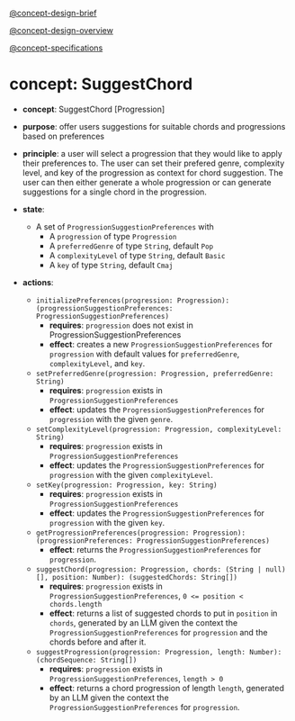 [@concept-design-brief](../../background/concept-design-brief.md)

[@concept-design-overview](../../background/concept-design-overview.md)

[@concept-specifications](../../background/concept-specifications.md)

# concept: SuggestChord
*   **concept**: SuggestChord [Progression]
*   **purpose**: offer users suggestions for suitable chords and progressions based on preferences
*   **principle**: a user will select a progression that they would like to apply their preferences to. The user can set their prefered genre, complexity level, and key of the progression as context for chord suggestion. The user can then either generate a whole progression or can generate suggestions for a single chord in the progression.
*   **state**:
    *   A set of `ProgressionSuggestionPreferences` with
        *   A `progression` of type `Progression`
        *   A `preferredGenre` of type `String`, default `Pop`
        *   A `complexityLevel` of type `String`, default `Basic`
        *   A `key` of type `String`, default `Cmaj`

*   **actions**:
    *   `initializePreferences(progression: Progression): (progressionSuggestionPreferences: ProgressionSuggestionPreferences)`
        *   **requires**: `progression` does not exist in ProgressionSuggestionPreferences
        *   **effect**: creates a new `ProgressionSuggestionPreferences` for `progression` with default values for `preferredGenre`, `complexityLevel`, and `key`.
    *   `setPreferredGenre(progression: Progression, preferredGenre: String)`
        *   **requires**: `progression` exists in `ProgressionSuggestionPreferences`
        *   **effect**: updates the `ProgressionSuggestionPreferences` for `progression` with the given `genre`.
    *   `setComplexityLevel(progression: Progression, complexityLevel: String)`
        *   **requires**: `progression` exists in `ProgressionSuggestionPreferences`
        *   **effect**: updates the `ProgressionSuggestionPreferences` for `progression` with the given `complexityLevel`.
    *   `setKey(progression: Progression, key: String)`
        *   **requires**: `progression` exists in `ProgressionSuggestionPreferences`
        *   **effect**: updates the `ProgressionSuggestionPreferences` for `progression` with the given `key`.
    *   `getProgressionPreferences(progression: Progression): (progressionPreferences: ProgressionSuggestionPreferences)`
        *   **effect**: returns the `ProgressionSuggestionPreferences` for `progression`.
    *   `suggestChord(progression: Progression, chords: (String | null)[], position: Number): (suggestedChords: String[])`
        *   **requires**: `progression` exists in `ProgressionSuggestionPreferences`, `0 <= position < chords.length`
        *   **effect**: returns a list of suggested chords to put in `position` in `chords`, generated by an LLM given the context the `ProgressionSuggestionPreferences` for `progression` and the chords before and after it.
    *   `suggestProgression(progression: Progression, length: Number): (chordSequence: String[])`
        *   **requires**: `progression` exists in `ProgressionSuggestionPreferences`, `length > 0`
        *   **effect**: returns a chord progression of length `length`, generated by an LLM given the context the `ProgressionSuggestionPreferences` for `progression`.
